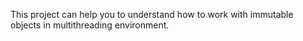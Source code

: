 This project can help you to understand how to work with immutable objects in multithreading environment.
